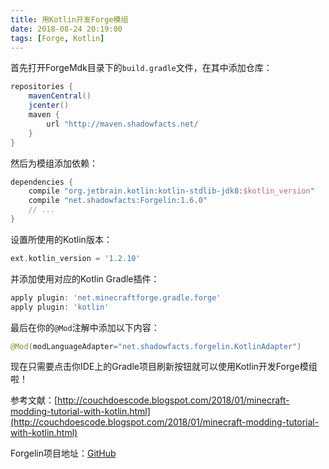 ```yaml
---
title: 用Kotlin开发Forge模组
date: 2018-08-24 20:19:00
tags: [Forge, Kotlin]
---
```


首先打开ForgeMdk目录下的`build.gradle`文件，在其中添加仓库：
```gradle
repositories {
    mavenCentral()
    jcenter()
    maven {
        url "http://maven.shadowfacts.net/
    }
}
```
然后为模组添加依赖：
```gradle
dependencies {
    compile "org.jetbrain.kotlin:kotlin-stdlib-jdk8:$kotlin_version"
    compile "net.shadowfacts:Forgelin:1.6.0"
    // ...
}
```
设置所使用的Kotlin版本：
```gradle
ext.kotlin_version = '1.2.10'
```
并添加使用对应的Kotlin Gradle插件：
```gradle
apply plugin: 'net.minecraftforge.gradle.forge'
apply plugin: 'kotlin'
```
最后在你的`@Mod`注解中添加以下内容：
```java
@Mod(modLanguageAdapter="net.shadowfacts.forgelin.KotlinAdapter")
```
现在只需要点击你IDE上的Gradle项目刷新按钮就可以使用Kotlin开发Forge模组啦！

参考文献：[http://couchdoescode.blogspot.com/2018/01/minecraft-modding-tutorial-with-kotlin.html](http://couchdoescode.blogspot.com/2018/01/minecraft-modding-tutorial-with-kotlin.html)

Forgelin项目地址：[GitHub](https://github.com/shadowfacts/Forgelin)